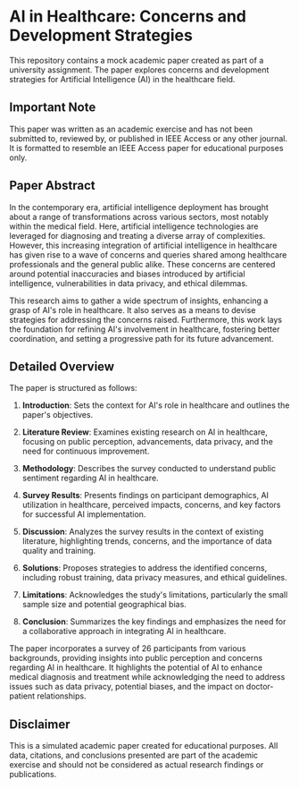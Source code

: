 # AI in Healthcare: Concerns and Development Strategies

This repository contains a mock academic paper created as part of a university assignment. The paper explores concerns and development strategies for Artificial Intelligence (AI) in the healthcare field.

## Important Note

This paper was written as an academic exercise and has not been submitted to, reviewed by, or published in IEEE Access or any other journal. It is formatted to resemble an IEEE Access paper for educational purposes only.

## Paper Abstract

In the contemporary era, artificial intelligence deployment has brought about a range of transformations across various sectors, most notably within the medical field. Here, artificial intelligence technologies are leveraged for diagnosing and treating a diverse array of complexities. However, this increasing integration of artificial intelligence in healthcare has given rise to a wave of concerns and queries shared among healthcare professionals and the general public alike. These concerns are centered around potential inaccuracies and biases introduced by artificial intelligence, vulnerabilities in data privacy, and ethical dilemmas. 

This research aims to gather a wide spectrum of insights, enhancing a grasp of AI's role in healthcare. It also serves as a means to devise strategies for addressing the concerns raised. Furthermore, this work lays the foundation for refining AI's involvement in healthcare, fostering better coordination, and setting a progressive path for its future advancement.

## Detailed Overview

The paper is structured as follows:

1. **Introduction**: Sets the context for AI's role in healthcare and outlines the paper's objectives.

2. **Literature Review**: Examines existing research on AI in healthcare, focusing on public perception, advancements, data privacy, and the need for continuous improvement.

3. **Methodology**: Describes the survey conducted to understand public sentiment regarding AI in healthcare.

4. **Survey Results**: Presents findings on participant demographics, AI utilization in healthcare, perceived impacts, concerns, and key factors for successful AI implementation.

5. **Discussion**: Analyzes the survey results in the context of existing literature, highlighting trends, concerns, and the importance of data quality and training.

6. **Solutions**: Proposes strategies to address the identified concerns, including robust training, data privacy measures, and ethical guidelines.

7. **Limitations**: Acknowledges the study's limitations, particularly the small sample size and potential geographical bias.

8. **Conclusion**: Summarizes the key findings and emphasizes the need for a collaborative approach in integrating AI in healthcare.

The paper incorporates a survey of 26 participants from various backgrounds, providing insights into public perception and concerns regarding AI in healthcare. It highlights the potential of AI to enhance medical diagnosis and treatment while acknowledging the need to address issues such as data privacy, potential biases, and the impact on doctor-patient relationships.

## Disclaimer

This is a simulated academic paper created for educational purposes. All data, citations, and conclusions presented are part of the academic exercise and should not be considered as actual research findings or publications.
